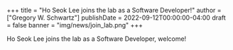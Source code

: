 +++
title = "Ho Seok Lee joins the lab as a Software Developer!"
author = ["Gregory W. Schwartz"]
publishDate = 2022-09-12T00:00:00-04:00
draft = false
banner = "img/news/join_lab.png"
+++

Ho Seok Lee joins the lab as a Software Developer, welcome!